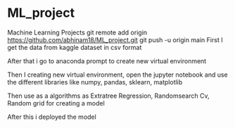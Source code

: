 # ML_project
Machine Learning Projects
git remote add origin https://github.com/abhinam18/ML_project.git
git push -u origin main
First I get the data from kaggle dataset in csv format

After that i go to anaconda prompt to create new virtual environment

Then I creating new virtual environment, open the jupyter notebook and use the different libraries like numpy, pandas, sklearn, matplotlib

Then use as a algorithms as Extratree Regression, Randomsearch Cv, Random grid for creating a model

After this i deployed the model
